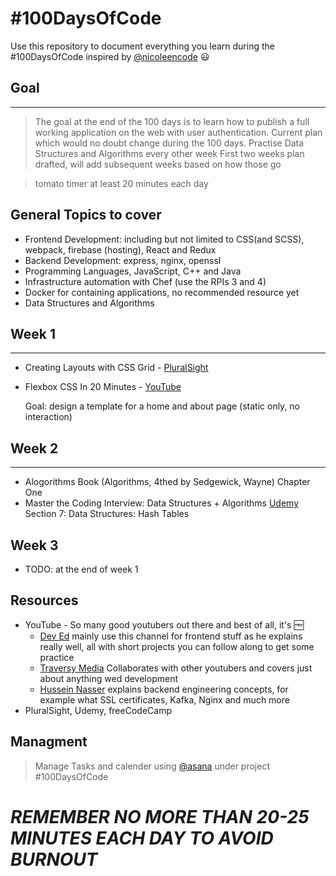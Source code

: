 # #100DaysOfCode

Use this repository to document everything you learn during the #100DaysOfCode inspired by [@nicoleencode](https://www.instagram.com/nicolencode/) :smiley:
<br>

## Goal

<hr>

> The goal at the end of the 100 days is to learn how to publish a full working application on the web with user authentication. Current plan which would no doubt change during the 100 days.
> Practise Data Structures and Algorithms every other week
> First two weeks plan drafted, will add subsequent weeks based on how those go

> tomato timer at least 20 minutes each day

## General Topics to cover

- Frontend Development: including but not limited to CSS(and SCSS), webpack, firebase (hosting), React and Redux
- Backend Development: express, nginx, openssl
- Programming Languages, JavaScript, C++ and Java
- Infrastructure automation with Chef (use the RPIs 3 and 4)
- Docker for containing applications, no recommended resource yet
- Data Structures and Algorithms

## Week 1

---

- Creating Layouts with CSS Grid - [PluralSight](https://app.pluralsight.com/library/courses/css-grid-creating-layouts/table-of-contents)
- Flexbox CSS In 20 Minutes - [YouTube](https://www.youtube.com/watch?v=JJSoEo8JSnc&t=3s)

  Goal: design a template for a home and about page (static only, no interaction)

## Week 2

---

- Alogorithms Book (Algorithms, 4thed by Sedgewick, Wayne)
  Chapter One
- Master the Coding Interview: Data Structures + Algorithms [Udemy](https://www.udemy.com/course/master-the-coding-interview-data-structures-algorithms/learn/lecture/12310740#overview) Section 7: Data Structures: Hash Tables

## Week 3

- TODO: at the end of week 1

## Resources

- YouTube - So many good youtubers out there and best of all, it's :free:
  - [Dev Ed](https://www.youtube.com/c/DevEd) mainly use this channel for frontend stuff as he explains really well, all with short projects you can follow along to get some practice
  - [Traversy Media](https://www.youtube.com/user/TechGuyWeb) Collaborates with other youtubers and covers just about anything wed development
  - [Hussein Nasser](https://www.youtube.com/user/GISIGeometry) explains backend engineering concepts, for example what SSL certificates, Kafka, Nginx and much more
- PluralSight, Udemy, freeCodeCamp

## Managment

> Manage Tasks and calender using [@asana](https://app.asana.com/0/1199596894927179/overview) under project #100DaysOfCode

# _REMEMBER NO MORE THAN 20-25 MINUTES EACH DAY TO AVOID BURNOUT_
